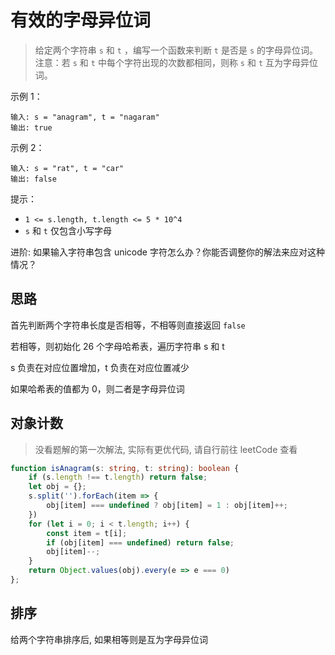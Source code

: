# 有效的字母异位词

> 给定两个字符串 `s` 和 `t` ，编写一个函数来判断 `t` 是否是 `s` 的字母异位词。
> 注意：若 `s` 和 `t` 中每个字符出现的次数都相同，则称 `s` 和 `t` 互为字母异位词。

示例 1：

```
输入: s = "anagram", t = "nagaram"
输出: true
```

示例 2：

```
输入: s = "rat", t = "car"
输出: false
```

提示：

- `1 <= s.length, t.length <= 5 * 10^4`
- `s` 和 `t` 仅包含小写字母

进阶: 如果输入字符串包含 unicode 字符怎么办？你能否调整你的解法来应对这种情况？

## 思路

首先判断两个字符串长度是否相等，不相等则直接返回 `false`

若相等，则初始化 26 个字母哈希表，遍历字符串 s 和 t

s 负责在对应位置增加，t 负责在对应位置减少

如果哈希表的值都为 0，则二者是字母异位词

## 对象计数

> 没看题解的第一次解法, 实际有更优代码, 请自行前往 leetCode 查看

```TypeScript
function isAnagram(s: string, t: string): boolean {
    if (s.length !== t.length) return false;
    let obj = {};
    s.split('').forEach(item => {
        obj[item] === undefined ? obj[item] = 1 : obj[item]++;
    })
    for (let i = 0; i < t.length; i++) {
        const item = t[i];
        if (obj[item] === undefined) return false;
        obj[item]--;
    }
    return Object.values(obj).every(e => e === 0)
};
```

## 排序

给两个字符串排序后, 如果相等则是互为字母异位词
